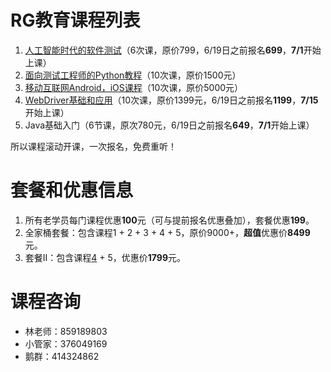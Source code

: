 # RG教育课程列表
1. [人工智能时代的软件测试](人工智能时代的软件测试.md)（6次课，原价799，6/19日之前报名**699**，**7/1**开始上课）
2. [面向测试工程师的Python教程](面向测试工程师的Python教程.md)（10次课，原价1500元）
3. [移动互联网Android，iOS课程](移动互联网课程.md)（10次课，原价5000元）
4. [WebDriver基础和应用](WebDriver基础和应用.md)（10次课，原价1399元，6/19日之前报名**1199**，**7/15**开始上课）
5. Java基础入门（6节课，原次780元，6/19日之前报名**649**，**7/1**开始上课）

所以课程滚动开课，一次报名，免费重听！

# 套餐和优惠信息
1. 所有老学员每门课程优惠**100**元（可与提前报名优惠叠加），套餐优惠**199**。
2. 全家桶套餐：包含课程1 + 2 + 3 + 4 + 5，原价9000+，**超值**优惠价**8499**元。
4. 套餐II：包含课程[4](WebDriver基础和应用.md) + 5，优惠价**1799**元。

# 课程咨询
- 林老师：859189803
- 小管家：376049169
- 鹅群：414324862
